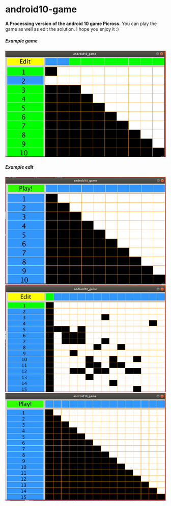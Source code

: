 # android10-game
**A Processing version of the android 10 game Picross.**
You can play the game as well as edit the solution. I hope you enjoy it :)

##### Example game
![10 by 10 example](https://raw.githubusercontent.com/pranavgade20/android10-game/master/screens/10x10_play.png)
##### Example edit
![10 by 10 example edit](https://raw.githubusercontent.com/pranavgade20/android10-game/master/screens/10x10_edit.png)
![15 by 15 example](https://raw.githubusercontent.com/pranavgade20/android10-game/master/screens/15x15_play.png)
![15 by 15 example edit](https://raw.githubusercontent.com/pranavgade20/android10-game/master/screens/15x15_edit.png)
